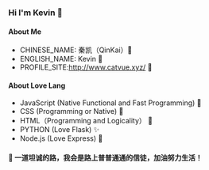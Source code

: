 ### Hi I'm Kevin 👋
#### About Me
 - CHINESE_NAME: 秦凯（QinKai）🍔
 - ENGLISH_NAME: Kevin 🍕
 - PROFILE_SITE:http://www.catvue.xyz/   🍓
#### About Love Lang
 - JavaScript (Native Functional and Fast Programming) 💍
 - CSS (Programming or Native) 🎃
 - HTML（Programming and Logicality） 🎍
 - PYTHON (Love Flask) ✨
 - Node.js (Love Express) 🎈
#### 🍭 一道坦诚的路，我会是路上普普通通的信徒，加油努力生活！
<!--
**Keviniswhite/Keviniswhite** is a ✨ _special_ ✨ repository because its `README.md` (this file) appears on your GitHub profile.

Here are some ideas to get you started:

- 🔭 I’m currently working on ...
- 🌱 I’m currently learning ...
- 👯 I’m looking to collaborate on ...
- 🤔 I’m looking for help with ...
- 💬 Ask me about ...
- 📫 How to reach me: ...
- 😄 Pronouns: ...
- ⚡ Fun fact: ...
-->
